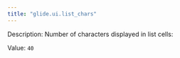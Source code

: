 ```yaml
---
title: "glide.ui.list_chars"
---
```


Description: Number of characters displayed in list cells:

Value: `40`